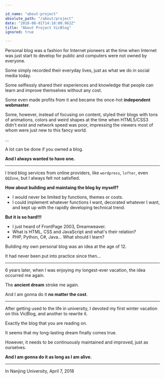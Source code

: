 ```yaml
---

id_name: "about-project"
absolute_path: "/about/project"
date: "2018-08-01T14:18:00.962Z"
title: "About Project VicBlog"
ignored: true

---
```


Personal blog was a fashion for Internet pioneers at the time when Internet was just start to develop for public and computers were not owned by everyone.

Some simply recorded their everyday lives, just as what we do in social media today.

Some selflessly shared their experiences and knowledge that people can learn and improve themselves without any cost.

Some even made profits from it and became the once-hot **independent webmaster**.

Some, however, instead of focusing on content, styled their blogs with tons of animations, colors and weird shapes at the time when HTML5/CSS3 didn’t exist and network speed was poor, impressing the viewers most of whom were just new to this fancy world.

...

A lot can be done if you owned a blog.

**And I always wanted to have one.**

------------------------------

I tried blog services from online providers, like `wordpress`, `lofter`, even `QQZone`, but I always felt not satisfied.

**How about building and maintaing the blog by myself?**

- I would never be limited by functions, themes or costs.
- I could implement whatever functions I want, decorated whatever I want, and kept up with the rapidly developing technical trend.

**But it is so hard!!!**

- I just heard of FrontPage 2003, Dreamweaver.
- What is HTML, CSS and JavaScript and what's their relation?
- PHP, Python, C#, Java... What should I learn?

Building my own personal blog was an idea at the age of 12.

It had never been put into practice since then...

----------------------------------------------------------------

6 years later, when I was enjoying my longest-ever vacation, the idea occurred me again.

The **ancient dream** stroke me again.

And I am gonna do it **no matter the cost**.

------------------------------------------------------

After getting used to the life in university, I devoted my first winter vacation on this VicBlog, and another to rewrite it.

Exactly the blog that you are reading on.

It seems that my long-lasting dream finally comes true.

However, it needs to be continuously maintained and improved, just as ourselves.

**And I am gonna do it as long as I am alive.**

-------------------------------------------------------------------------------

In Nanjing University, April 7, 2018
